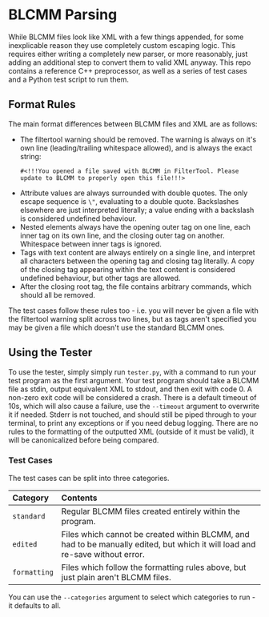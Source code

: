 # BLCMM Parsing
While BLCMM files look like XML with a few things appended, for some inexplicable reason they use
completely custom escaping logic. This requires either writing a completely new parser, or more
reasonably, just adding an additional step to convert them to valid XML anyway. This repo contains a
reference C++ preprocessor, as well as a series of test cases and a Python test script to run them.

## Format Rules
The main format differences between BLCMM files and XML are as follows:

- The filtertool warning should be removed. The warning is always on it's own line (leading/trailing
  whitespace allowed), and is always the exact string:
  ```
  #<!!!You opened a file saved with BLCMM in FilterTool. Please update to BLCMM to properly open this file!!!>
  ```
- Attribute values are always surrounded with double quotes. The only escape sequence is `\"`,
  evaluating to a double quote. Backslashes elsewhere are just interpreted literally; a value ending
  with a backslash is considered undefined behaviour.
- Nested elements always have the opening outer tag on one line, each inner tag on its own line,
  and the closing outer tag on another. Whitespace between inner tags is ignored.
- Tags with text content are always entirely on a single line, and interpret all characters between
  the opening tag and closing tag literally. A copy of the closing tag appearing within the text
  content is considered undefined behaviour, but other tags are allowed.
- After the closing root tag, the file contains arbitrary commands, which should all be removed.

The test cases follow these rules too - i.e. you will never be given a file with the filtertool
warning split across two lines, but as tags aren't specified you may be given a file which doesn't
use the standard BLCMM ones.

## Using the Tester
To use the tester, simply simply run `tester.py`, with a command to run your test program as the
first argument. Your test program should take a BLCMM file as stdin, output equivalent XML to
stdout, and then exit with code 0. A non-zero exit code will be considered a crash. There is a
default timeout of 10s, which will also cause a failure, use the `--timeout` argument to overwrite
it if needed. Stderr is not touched, and should still be piped through to your terminal, to print
any exceptions or if you need debug logging. There are no rules to the formatting of the outputted
XML (outside of it must be valid), it will be canonicalized before being compared.

### Test Cases
The test cases can be split into three categories.

Category     | Contents
:------------|:---------
`standard`   | Regular BLCMM files created entirely within the program.
`edited`     | Files which cannot be created within BLCMM, and had to be manually edited, but which it will load and re-save without error.
`formatting` | Files which follow the formatting rules above, but just plain aren't BLCMM files.

You can use the `--categories` argument to select which categories to run - it defaults to all.

